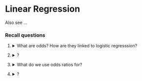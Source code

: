# Linear Regression

Also see ...

### Recall questions


1. <details markdown=1><summary markdown="span"> What are odds? How are they linked to logistic regresssion?</summary>
    
    \

</details>

2. <details markdown=1><summary markdown="span"> ?</summary>
    
    \

</details>

3. <details markdown=1><summary markdown="span"> What do we use odds ratios for?</summary>
    
    \

</details>

4. <details markdown=1><summary markdown="span"> ?</summary>
    
    \

</details>